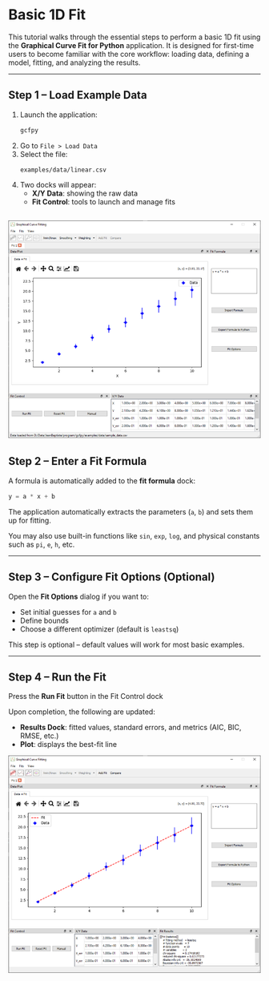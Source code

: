 # Basic 1D Fit

This tutorial walks through the essential steps to perform a basic 1D fit using the **Graphical Curve Fit for Python** application. It is designed for first-time users to become familiar with the core workflow: loading data, defining a model, fitting, and analyzing the results.

---

## Step 1 – Load Example Data

1. Launch the application:
   ```bash
   gcfpy
   ```
2. Go to `File > Load Data`
3. Select the file:
   ```
   examples/data/linear.csv
   ```
4. Two docks will appear:
   * **X/Y Data**: showing the raw data
   * **Fit Control**: tools to launch and manage fits


![data](../images/tuto_basic_data.png)
---

## Step 2 – Enter a Fit Formula

A formula is automatically added to the **fit formula** dock:

```python
y = a * x + b
```

The application automatically extracts the parameters (`a`, `b`) and sets them up for fitting.

You may also use built-in functions like `sin`, `exp`, `log`, and physical constants such as `pi`, `e`, `h`, etc.

---

## Step 3 – Configure Fit Options (Optional)

Open the **Fit Options** dialog if you want to:

* Set initial guesses for `a` and `b`
* Define bounds
* Choose a different optimizer (default is `leastsq`)

This step is optional – default values will work for most basic examples.

---

## Step 4 – Run the Fit

Press the **Run Fit** button in the Fit Control dock

Upon completion, the following are updated:

* **Results Dock**: fitted values, standard errors, and metrics (AIC, BIC, RMSE, etc.)
* **Plot**: displays the best-fit line

![fit](../images/tuto_basic_fit.png)

